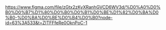 https://www.figma.com/file/zGtx2zKyXRanhGVCD6WV3d/%D0%A0%D0%B0%D0%B7%D1%80%D0%B0%D0%B1%D0%BE%D1%82%D0%BA%D0%B0-%D0%BA%D0%BE%D0%B4%D0%B0?node-id=63%3A533&t=ZITFFfeRe0OknPoC-1